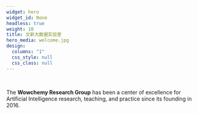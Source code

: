 ```yaml
---
widget: hero
widget_id: None
headless: true
weight: 10
title: 文新大数据实验室
hero_media: welcome.jpg
design:
  columns: "1"
  css_style: null
  css_class: null
---
```


<br>

The **Wowchemy Research Group** has been a center of excellence for Artificial Intelligence research, teaching, and practice since its founding in 2016.
